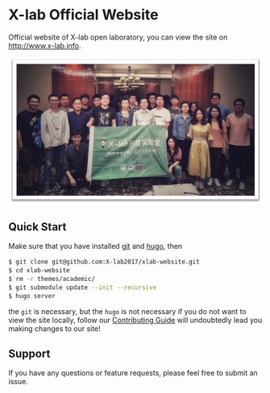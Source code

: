 # X-lab Official Website

 Official website of X-lab open laboratory, you can view the site on http://www.x-lab.info.

 ![avatar](./static/img/xlab.png)

## Quick Start

Make sure that you have installed [git][git-install] and [hugo][hugo-install], then

```bash
$ git clone git@github.com:X-lab2017/xlab-website.git
$ cd xlab-website
$ rm -r themes/academic/
$ git submodule update --init --recursive
$ hugo server
```

the `git` is necessary, but the `hugo` is not necessary if you do not want to view the site locally, follow our [Contributing Guide][CONTRIBUTING] will undoubtedly lead you making changes to our site!

## Support

If you have any questions or feature requests, please feel free to submit an issue.


[git-install]: https://git-scm.com/downloads

[hugo-install]: https://gohugo.io/getting-started/installing/#quick-install

[CONTRIBUTING]: ./CONTRIBUTING.md
